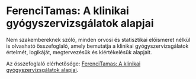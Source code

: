 # FerenciTamas: A klinikai gyógyszervizsgálatok alapjai

Nem szakembereknek szóló, minden orvosi és statisztikai előismeret nélkül is olvasható összefoglaló, amely bemutatja a klinikai gyógyszervizsgálatok értelmét, logikáját, megtervezésük és kiértékelésük alapjait.

Az összefoglaló elérhetősége: [FerenciTamas: A klinikai gyógyszervizsgálatok alapjai](https://tamas-ferenci.github.io/FerenciTamas_AKlinikaiGyogyszervizsgalatokAlapjai/).
